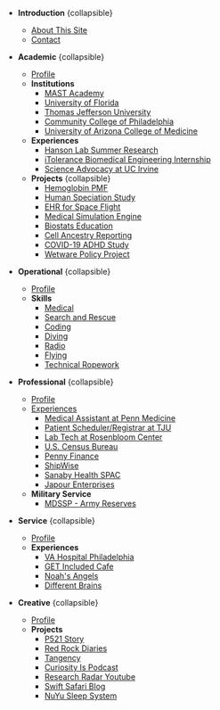 * **Introduction** {collapsible}
  * [About This Site](docs/introduction.md)
  * [Contact](docs/contact.md)

* **Academic** {collapsible}
  * [Profile](docs/academic/profile.md)
  * **Institutions**
    * [MAST Academy](docs/academic/institutions/mast-academy.md)
    * [University of Florida](docs/academic/institutions/university-of-florida.md)
    * [Thomas Jefferson University](docs/academic/institutions/thomas-jefferson.md)
    * [Community College of Philadelphia](docs/academic/institutions/community-college-philadelphia.md)
    * [University of Arizona College of Medicine](docs/academic/institutions/ua-medicine.md)
  * **Experiences**
    * [Hanson Lab Summer Research](docs/academic/experiences/hanson-lab.md)
    * [iTolerance Biomedical Engineering Internship](docs/academic/experiences/itolerance.md)
    * [Science Advocacy at UC Irvine](docs/academic/experiences/science-advocacy-uci.md)
  * **Projects** {collapsible}
    * [Hemoglobin PMF](docs/academic/projects/hemoglobin-pmf.md)
    * [Human Speciation Study](docs/academic/projects/human-speciation.md)
    * [EHR for Space Flight](docs/academic/projects/ehr-space.md)
    * [Medical Simulation Engine](docs/academic/projects/med-sim-engine.md)
    * [Biostats Education](docs/academic/projects/biostats-education.md)
    * [Cell Ancestry Reporting](docs/academic/projects/cell-ancestry-reporting.md)
    * [COVID-19 ADHD Study](docs/academic/projects/covid-adhd-study.md)
    * [Wetware Policy Project](docs/academic/projects/wetware-policy.md)

* **Operational** {collapsible}
  * [Profile](docs/operational/profile.md)
  * **Skills**
    * [Medical](docs/operational/skills/medical.md)
    * [Search and Rescue](docs/operational/skills/search-rescue.md)
    * [Coding](docs/operational/skills/coding.md)
    * [Diving](docs/operational/skills/diving.md)
    * [Radio](docs/operational/skills/radio.md)
    * [Flying](docs/operational/skills/flying.md)
    * [Technical Ropework](docs/operational/skills/ropework.md)

* **Professional** {collapsible}
  * [Profile](docs/professional/profile.md)
  * [Experiences](docs/professional/experiences.md)
    * [Medical Assistant at Penn Medicine](docs/professional/experiences/uphs-ma.md)
    * [Patient Scheduler/Registrar at TJU](docs/professional/experiences/patient-registrar.md)
    * [Lab Tech at Rosenbloom Center](docs/professional/experiences/rosenbloom-lab.md)
    * [U.S. Census Bureau](docs/professional/experiences/census-bureau.md)
    * [Penny Finance](docs/professional/experiences/penny-finance.md)
    * [ShipWise](docs/professional/experiences/shipwise.md)
    * [Sanaby Health SPAC](docs/professional/experiences/sanaby-health.md)
    * [Japour Enterprises](docs/professional/experiences/japour-enterprises.md)
  * **Military Service**
    * [MDSSP - Army Reserves](docs/professional/military-service/mdssp.md)

* **Service** {collapsible}
  * [Profile](docs/service/profile.md)
  * **Experiences**
    * [VA Hospital Philadelphia](docs/service/experiences/va-hospital.md)
    * [GET Included Cafe](docs/service/experiences/get-included-cafe.md)
    * [Noah's Angels](docs/service/experiences/noahs-angels.md)
    * [Different Brains](docs/service/experiences/different-brains.md)

* **Creative** {collapsible}
  * [Profile](docs/creative/profile.md)
  * **Projects**
    * [P521 Story](docs/creative/projects/p521-story.md)
    * [Red Rock Diaries](docs/creative/projects/red-rock-diaries.md)
    * [Tangency](docs/creative/projects/tangency.md)
    * [Curiosity Is Podcast](docs/creative/projects/curiosity-is.md)
    * [Research Radar Youtube](docs/creative/projects/research-radar.md)
    * [Swift Safari Blog](docs/creative/projects/swift-safari.md)
    * [NuYu Sleep System](docs/creative/projects/nuyu-sleep-system.md)